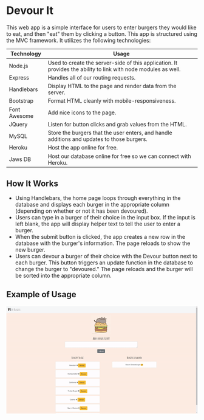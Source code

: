 # Devour It

This web app is a simple interface for users to enter burgers they would like to eat, and then "eat" them by clicking a button. This app is structured using the MVC framework. It utilizes the following technologies:

| Technology      | Usage        |
| ------------- |-------------|
| Node.js  | Used to create the server-side of this application. It provides the ability to link with node modules as well. |
| Express    | Handles all of our routing requests.     |
| Handlebars | Display HTML to the page and render data from the server. | 
| Bootstrap | Format HTML cleanly with mobile-responsiveness. |
| Font Awesome | Add nice icons to the page. |
| JQuery | Listen for button clicks and grab values from the HTML.  | 
| MySQL | Store the burgers that the user enters, and handle additions and updates to those burgers. | 
| Heroku | Host the app online for free.  | 
| Jaws DB | Host our database online for free so we can connect with Heroku.  |

## How It Works

* Using Handlebars, the home page loops through everything in the database and displays each burger in the appropriate column (depending on whether or not it has been devoured).
* Users can type in a burger of their choice in the input box. If the input is left blank, the app will display helper text to tell the user to enter a burger. 
* When the submit button is clicked, the app creates a new row in the database with the burger's information. The page reloads to show the new burger.
* Users can devour a burger of their choice with the Devour button next to each burger. This button triggers an update function in the database to change the burger to "devoured." The page reloads and the burger will be sorted into the appropriate column.

## Example of Usage

![Gif of app](public/assets/img/readme_gif2.gif) 